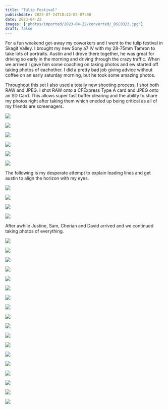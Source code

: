```yaml
---
title: "Tulip Festival"
publishdate: 2023-07-24T18:42:02-07:00
date: 2023-04-22
images: ['photos/imported/2023-04-22/converted/_DSC0323.jpg']
draft: false
---
```


For a fun weekend get-away my coworkers and I went to the tulip festival in Skagit Valley.  I brought my new Sony a7 IV with my 28-75mm Tamron to take lots of portraits.  Austin and I drove there together, he was great for driving so early in the morning and driving through the crazy traffic.  When we arrived I gave him some coaching on taking photos and ew started off taking photos of eachother.  I did a pretty bad job giving advice without coffee on an early saturday morning, but he took some amazing photos.

Throughout this set I also used a totally new shooting process, I shot both RAW and JPEG.  I shot RAW onto a CFExpress Type A card and JPEG onto an SD Card.  This allows super fast buffer clearing and the ability to share my photos right after taking them which eneded up being critical as all of my friends are screenagers.

![](../photos/imported/2023-04-22/converted/_DSC0032.jpg)

![](../photos/imported/2023-04-22/converted/_DSC0040.jpg)

![](../photos/imported/2023-04-22/converted/_DSC0048.jpg)

![](../photos/imported/2023-04-22/converted/_DSC0059.jpg)

![](../photos/imported/2023-04-22/converted/_DSC0073.jpg)

![](../photos/imported/2023-04-22/converted/_DSC0076.jpg)

The following is my desperate attempt to explain leading lines and get austin to align the horizon with my eyes.

![](../photos/imported/2023-04-22/converted/_DSC0085.jpg)

![](../photos/imported/2023-04-22/converted/_DSC0093.jpg)

![](../photos/imported/2023-04-22/converted/_DSC0110.jpg)

![](../photos/imported/2023-04-22/converted/_DSC0115.jpg)

After awhile Justine, Sam, Cherian and David arrived and we continued taking photos of everything.

![](../photos/imported/2023-04-22/converted/_DSC0127.jpg)

![](../photos/imported/2023-04-22/converted/_DSC0136.jpg)

![](../photos/imported/2023-04-22/converted/_DSC0149.jpg)

![](../photos/imported/2023-04-22/converted/_DSC0032.jpg)

![](../photos/imported/2023-04-22/converted/_DSC0152.jpg)

![](../photos/imported/2023-04-22/converted/_DSC0158.jpg)

![](../photos/imported/2023-04-22/converted/_DSC0194.jpg)

![](../photos/imported/2023-04-22/converted/_DSC0221.jpg)

![](../photos/imported/2023-04-22/converted/_DSC0242.jpg)

![](../photos/imported/2023-04-22/converted/_DSC0253.jpg)

![](../photos/imported/2023-04-22/converted/_DSC0278.jpg)

![](../photos/imported/2023-04-22/converted/_DSC0293.jpg)

![](../photos/imported/2023-04-22/converted/_DSC0313.jpg)

![](../photos/imported/2023-04-22/converted/_DSC0322.jpg)

![](../photos/imported/2023-04-22/converted/_DSC0371.jpg)

![](../photos/imported/2023-04-22/converted/_DSC0381.jpg)

![](../photos/imported/2023-04-22/converted/_DSC0418.jpg)

![](../photos/imported/2023-04-22/converted/_DSC0422.jpg)

